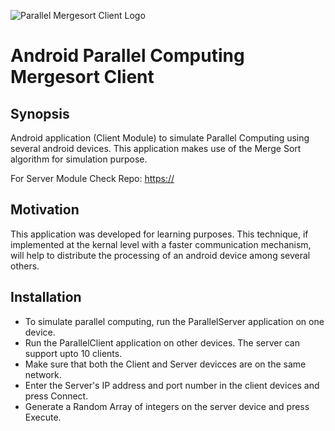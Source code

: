 ![Parallel Mergesort Client Logo](https://github.com/roshanlasrado94/Parallel-Mergesort-Client/blob/master/app/src/main/res/drawable/parallellogoclient1.png?raw=true)
# Android Parallel Computing Mergesort Client

## Synopsis
Android application (Client Module) to simulate Parallel Computing using several android devices. This application makes use of the Merge Sort algorithm for simulation purpose.

For Server Module Check Repo: [https://](https://)


## Motivation
This application was developed for learning purposes. This technique, if implemented at the kernal level with a faster communication mechanism, will help to distribute the processing of an android device among several others.

## Installation
* To simulate parallel computing, run the ParallelServer application on one device.
* Run the ParallelClient application on other devices. The server can support upto 10 clients.
* Make sure that both the Client and Server devicces are on the same network.
* Enter the Server's IP address and port number in the client devices and press Connect.
* Generate a Random Array of integers on the server device and press Execute.
